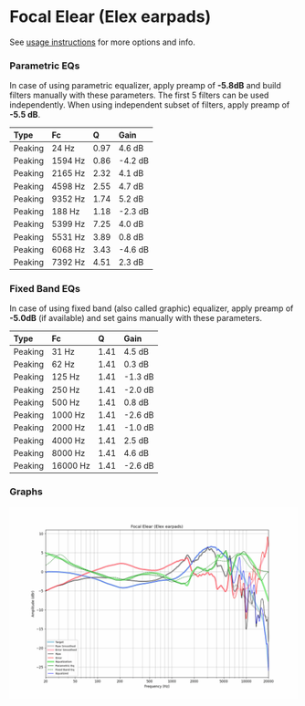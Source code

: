 # Focal Elear (Elex earpads)
See [usage instructions](https://github.com/jaakkopasanen/AutoEq#usage) for more options and info.

### Parametric EQs
In case of using parametric equalizer, apply preamp of **-5.8dB** and build filters manually
with these parameters. The first 5 filters can be used independently.
When using independent subset of filters, apply preamp of **-5.5 dB**.

| Type    | Fc      |    Q | Gain    |
|:--------|:--------|:-----|:--------|
| Peaking | 24 Hz   | 0.97 | 4.6 dB  |
| Peaking | 1594 Hz | 0.86 | -4.2 dB |
| Peaking | 2165 Hz | 2.32 | 4.1 dB  |
| Peaking | 4598 Hz | 2.55 | 4.7 dB  |
| Peaking | 9352 Hz | 1.74 | 5.2 dB  |
| Peaking | 188 Hz  | 1.18 | -2.3 dB |
| Peaking | 5399 Hz | 7.25 | 4.0 dB  |
| Peaking | 5531 Hz | 3.89 | 0.8 dB  |
| Peaking | 6068 Hz | 3.43 | -4.6 dB |
| Peaking | 7392 Hz | 4.51 | 2.3 dB  |

### Fixed Band EQs
In case of using fixed band (also called graphic) equalizer, apply preamp of **-5.0dB**
(if available) and set gains manually with these parameters.

| Type    | Fc       |    Q | Gain    |
|:--------|:---------|:-----|:--------|
| Peaking | 31 Hz    | 1.41 | 4.5 dB  |
| Peaking | 62 Hz    | 1.41 | 0.3 dB  |
| Peaking | 125 Hz   | 1.41 | -1.3 dB |
| Peaking | 250 Hz   | 1.41 | -2.0 dB |
| Peaking | 500 Hz   | 1.41 | 0.8 dB  |
| Peaking | 1000 Hz  | 1.41 | -2.6 dB |
| Peaking | 2000 Hz  | 1.41 | -1.0 dB |
| Peaking | 4000 Hz  | 1.41 | 2.5 dB  |
| Peaking | 8000 Hz  | 1.41 | 4.6 dB  |
| Peaking | 16000 Hz | 1.41 | -2.6 dB |

### Graphs
![](./Focal%20Elear%20(Elex%20earpads).png)